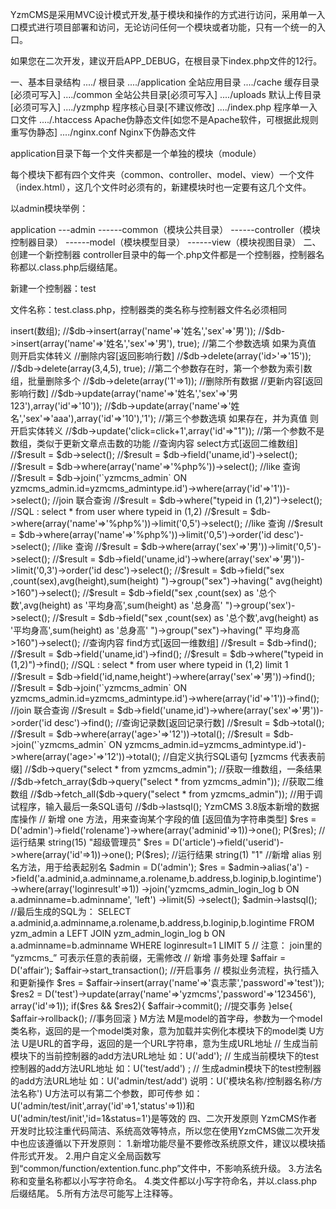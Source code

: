 YzmCMS是采用MVC设计模式开发,基于模块和操作的方式进行访问，采用单一入口模式进行项目部署和访问，无论访问任何一个模块或者功能，只有一个统一的入口。

如果您在二次开发，建议开启APP_DEBUG，在根目录下index.php文件的12行。

一、基本目录结构
..../              根目录
..../application   全站应用目录
..../cache         缓存目录[必须可写入]
..../common        全站公共目录[必须可写入]
..../uploads       默认上传目录[必须可写入]
..../yzmphp        程序核心目录[不建议修改]
..../index.php     程序单一入口文件
..../.htaccess     Apache伪静态文件[如您不是Apache软件，可根据此规则重写伪静态]
..../nginx.conf    Nginx下伪静态文件


application目录下每一个文件夹都是一个单独的模块（module）

每个模块下都有四个文件夹（common、controller、model、view）一个文件（index.html），这几个文件时必须有的，新建模块时也一定要有这几个文件。

以admin模块举例：

application
---admin
------common（模块公共目录）
------controller（模块控制器目录）
------model（模块模型目录）
------view（模块视图目录）
二、创建一个新控制器
controller目录中的每一个.php文件都是一个控制器，控制器名称都以.class.php后缀结尾。

新建一个控制器：test

文件名称：test.class.php，控制器类的类名称与控制器文件名必须相同



<?php

//这两行必须要，后台权限控制
defined('IN_YZMPHP') or exit('Access Denied'); 
yzm_base ::load_controller('common', 'admin', 0);
//这两行必须要，后台权限控制

class test extends common {


	//访问该控制器的该方法的URL：
	//http://test.yzmcms.com/index.php/admin/test/init
	public function init() {
		echo '程序默认加载控制器中的init方法';
	}
	
	//访问该控制器的该方法的URL：
	//http://test.yzmcms.com/index.php/admin/test/mytest
	public function mytest() {
		echo '这个是mytest方法';
	}
}


URL地址说明：

你的网址/index.php/模块名称/控制器名称/方法名称



//加载其他控制器
如：yzm_base ::load_controller('common', 'admin', 0);
说明：yzm_base ::load_controller('控制器名称', '模块名称', 是否初始化);
//加载系统类
如yzm_base ::load_sys_class('page','',0);
说明yzm_base ::load_sys_class('类名称','扩展地址',是否初始化);
如果初始化，返回的是一个类的实例化对象，否则只是加载该类。


三、常见方法说明
本系统中最常用的三种方法：D()方法、 M()方法、  U()方法、



D方法

D是data 的首字母，参数为一个表名称，返回的是一个数据表对象（在YzmCMS3.0以下版本中是M方法）



//实例化一个数据表对象,只传入表名即可，以下所有操作表示在对test表进行操作
$db = D('test');

//添加内容[成功：返回自动增长的ID，失败：false]
//$db->insert(数组);
//$db->insert(array('name'=>'姓名','sex'=>'男'));
//$db->insert(array('name'=>'姓名','sex'=>'男'), true); //第二个参数选填 如果为真值 则开启实体转义


//删除内容[返回影响行数]
//$db->delete(array('id>'=>'15'));
//$db->delete(array(3,4,5), true);  //第二个参数存在时，第一个参数为索引数组，批量删除多个
//$db->delete(array('1'=>1));   //删除所有数据

//更新内容[返回影响行数]
//$db->update(array('name'=>'姓名','sex'=>'男123'),array('id'=>'10'));
//$db->update(array('name'=>'姓名','sex'=>'aaa'),array('id'=>'10'),'1'); //第三个参数选填 如果存在，并为真值 则开启实体转义
//$db->update('click=click+1',array('id'=>"1"));       //第一个参数不是数组，类似于更新文章点击数的功能


//查询内容 select方式[返回二维数组]

//$result = $db->select();
//$result = $db->field('uname,id')->select();
//$result = $db->where(array('name'=>'%php%'))->select();  //like 查询
//$result = $db->join('`yzmcms_admin` ON yzmcms_admin.id=yzmcms_admintype.id')->where(array('id'=>'1'))->select();  //join 联合查询
//$result = $db->where("typeid in (1,2)")->select(); //SQL : select * from user where typeid in (1,2)
//$result = $db->where(array('name'=>'%php%'))->limit('0,5')->select(); //like 查询
//$result = $db->where(array('name'=>'%php%'))->limit('0,5')->order('id desc')->select(); //like 查询
//$result = $db->where(array('sex'=>'男'))->limit('0,5')->select();
//$result = $db->field('uname,id')->where(array('sex'=>'男'))->limit('0,3')->order('id desc')->select();
//$result = $db->field("sex ,count(sex),avg(height),sum(height) ")->group("sex")->having(" avg(height) >160")->select();
//$result = $db->field("sex ,count(sex) as '总个数',avg(height) as '平均身高',sum(height) as '总身高' ")->group('sex')->select();
//$result = $db->field("sex ,count(sex) as '总个数',avg(height) as '平均身高',sum(height) as '总身高' ")->group("sex")->having(" 平均身高 >160")->select();

//查询内容 find方式[返回一维数组]
//$result = $db->find();
//$result = $db->field('uname,id')->find();
//$result = $db->where("typeid in (1,2)")->find(); //SQL : select * from user where typeid in (1,2) limit 1
//$result = $db->field('id,name,height')->where(array('sex'=>'男'))->find();
//$result = $db->join('`yzmcms_admin` ON yzmcms_admin.id=yzmcms_admintype.id')->where(array('id'=>'1'))->find();  //join 联合查询
//$result = $db->field('uname,id')->where(array('sex'=>'男'))->order('id desc')->find();

//查询记录数[返回记录行数]
//$result = $db->total();
//$result = $db->where(array('age>'=>'12'))->total();
//$result = $db->join('`yzmcms_admin` ON yzmcms_admin.id=yzmcms_admintype.id')->where(array('age>'=>'12'))->total();



//自定义执行SQL语句 [yzmcms 代表表前缀]
//$db->query("select * from yzmcms_admin"); 
//获取一维数组，一条结果
//$db->fetch_array($db->query("select * from yzmcms_admin"));
//获取二维数组
//$db->fetch_all($db->query("select * from yzmcms_admin"));

//用于调试程序，输入最后一条SQL语句
//$db->lastsql();


YzmCMS 3.8版本新增的数据库操作

// 新增 one 方法，用来查询某个字段的值 [返回值为字符串类型]

$res = D('admin')->field('rolename')->where(array('adminid'=>1))->one();
P($res);  //运行结果	 string(15) "超级管理员"

$res = D('article')->field('userid')->where(array('id'=>1))->one();
P($res);  //运行结果	 string(1) "1"


//新增 alias 别名方法，用于给表起别名

$admin = D('admin');
$res =	 $admin->alias('a')
		->field('a.adminid,a.adminname,a.rolename,b.address,b.loginip,b.logintime')
		->where(array('loginresult'=>1))
		->join('yzmcms_admin_login_log b ON a.adminname=b.adminname', 'left')
		->limit(5)
		->select();

$admin->lastsql();
//最后生成的SQL为：
SELECT a.adminid,a.adminname,a.rolename,b.address,b.loginip,b.logintime FROM yzm_admin a LEFT JOIN yzm_admin_login_log b ON a.adminname=b.adminname WHERE loginresult=1 LIMIT 5

// 注意： join里的 “yzmcms_” 可表示任意的表前缀，无需修改
		

// 新增 事务处理

$affair = D('affair');

$affair->start_transaction();	//开启事务

// 模拟业务流程，执行插入和更新操作
$res = $affair->insert(array('name'=>'袁志蒙','password'=>'test'));
$res2 = D('test')->update(array('name'=>'yzmcms','password'=>'123456'), array('id'=>1));

if($res && $res2){
	$affair->commit();  //提交事务
}else{
	$affair->rollback();  //事务回滚
}




M方法

M是model的首字母，参数为一个model类名称，返回的是一个model类对象，意为加载并实例化本模块下的model类



U方法

U是URL的首字母，返回的是一个URL字符串，意为生成URL地址

// 生成当前模块下的当前控制器的add方法URL地址
如：U('add'); 

// 生成当前模块下的test控制器的add方法URL地址
如：U('test/add') ;

// 生成admin模块下的test控制器的add方法URL地址
如：U('admin/test/add')

说明：U('模块名称/控制器名称/方法名称')

U方法可以有第二个参数，即可传参
如：U('admin/test/init',array('id'=>1,'status'=>1))和U('admin/test/init','id=1&status=1')是等效的
四、二次开发原则
YzmCMS作者开发时比较注重代码简洁、系统高效等特点，所以您在使用YzmCMS做二次开发中也应该遵循以下开发原则：

1.新增功能尽量不要修改系统原文件，建议以模块插件形式开发。

2.用户自定义全局函数写到“common/function/extention.func.php”文件中，不影响系统升级。

3.方法名称和变量名称都以小写字符命名。

4.类文件都以小写字符命名，并以.class.php后缀结尾。

5.所有方法尽可能写上注释等。